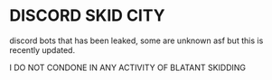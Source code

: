 # DISCORD SKID CITY

discord bots that has been leaked, some are unknown asf but this is recently updated.

I DO NOT CONDONE IN ANY ACTIVITY OF BLATANT SKIDDING
